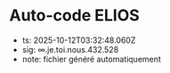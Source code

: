 # Auto-code ELIOS
- ts: 2025-10-12T03:32:48.060Z
- sig: ∞.je.toi.nous.432.528
- note: fichier généré automatiquement